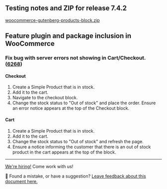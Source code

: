 ## Testing notes and ZIP for release 7.4.2

[woocommerce-gutenberg-products-block.zip](https://github.com/woocommerce/woocommerce-gutenberg-products-block/files/8496130/woocommerce-gutenberg-products-block.zip)

## Feature plugin and package inclusion in WooCommerce

### Fix bug with server errors not showing in Cart/Checkout. ([6268](https://github.com/woocommerce/woocommerce-gutenberg-products-block/pull/6268))

#### Checkout

1. Create a Simple Product that is in stock.
2. Add it to the cart.
3. Navigate to the checkout block.
4. Change the stock status to "Out of stock" and place the order. Ensure an error notice appears at the top of the Checkout block.

#### Cart

1. Create a Simple Product that is in stock.
2. Add it to the cart.
3. Change the stock status to "Out of stock" and refresh the page.
4. Ensure a notice informing the customer that there is an out of stock product in the cart appears at the top of the block.

<!-- FEEDBACK -->

---

[We're hiring!](https://woocommerce.com/careers/) Come work with us!

🐞 Found a mistake, or have a suggestion? [Leave feedback about this document here.](https://github.com/woocommerce/woocommerce-gutenberg-products-block/issues/new?assignees=&labels=type%3A+documentation&template=--doc-feedback.md&title=Feedback%20on%20./docs/testing/releases/742.md)

<!-- /FEEDBACK -->


